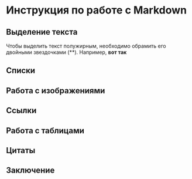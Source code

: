 # Инструкция по работе с Markdown


## Выделение текста

Чтобы выделить текст полужирным, необходимо обрамить его двойными звездочками (**). Например, **вот так**  

## Списки


## Работа с изображениями


## Ссылки


## Работа с таблицами


## Цитаты


## Заключение